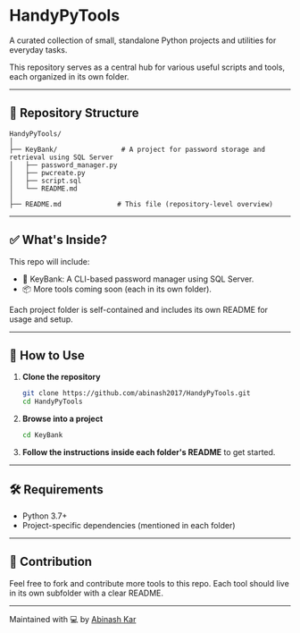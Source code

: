 # HandyPyTools

A curated collection of small, standalone Python projects and utilities for everyday tasks.

This repository serves as a central hub for various useful scripts and tools, each organized in its own folder.

---

## 📁 Repository Structure

```
HandyPyTools/
│
├── KeyBank/                # A project for password storage and retrieval using SQL Server
│   ├── password_manager.py
│   ├── pwcreate.py
│   ├── script.sql
│   └── README.md
│
├── README.md              # This file (repository-level overview)
```

---

## ✅ What's Inside?

This repo will include:

- 🔐 KeyBank: A CLI-based password manager using SQL Server.
- 📦 More tools coming soon (each in its own folder).

Each project folder is self-contained and includes its own README for usage and setup.

---

## 🚀 How to Use

1. **Clone the repository**
   ```bash
   git clone https://github.com/abinash2017/HandyPyTools.git
   cd HandyPyTools
   ```

2. **Browse into a project**
   ```bash
   cd KeyBank
   ```

3. **Follow the instructions inside each folder's README** to get started.

---

## 🛠 Requirements
- Python 3.7+
- Project-specific dependencies (mentioned in each folder)

---

## 📌 Contribution
Feel free to fork and contribute more tools to this repo. Each tool should live in its own subfolder with a clear README.

---

Maintained with 💻 by [Abinash Kar](https://www.linkedin.com/in/abinash-kar-124529164/)
